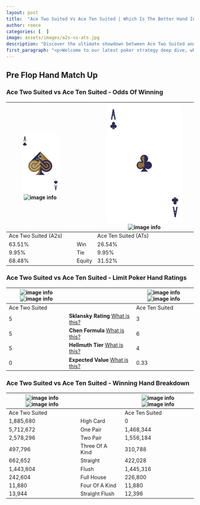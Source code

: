```yaml
---
layout: post
title:  "Ace Two Suited Vs Ace Ten Suited | Which Is The Better Hand In Poker? A Complete Guide"
author: reece
categories: [  ]
image: assets/images/a2s-vs-ats.jpg
description: "Discover the ultimate showdown between Ace Two Suited and Ace Ten Suited in poker! Uncover the odds, strategies, and scenarios where one hand triumphs over the other. Get ready to up your poker game with this thrilling analysis."
first_paragraph: "<p>Welcome to our latest poker strategy deep dive, where we're pitting two distinct hands against each other in a high-stakes showdown: Ace Two Suited vs Ace Ten Suited.</p><p>In the dynamic world of poker, every decision counts, and knowing which hand holds the upper hand is key to your success at the table.</p><p>In this article, we'll dissect these two hands, explore the scenarios where one dominates the other, and equip you with the knowledge to make strategic choices that can tip the odds in your favor.</p><p>Get ready to unravel the intriguing dynamics of these poker hands and elevate your game to new heights.</p>"
---
```




[comment]: # (sp0)

## Pre Flop Hand Match Up

<div class="table hand-ratings" markdown="1"> 



### Ace Two Suited vs Ace Ten Suited - Odds Of Winning


    
| ![image info](assets/images/hand1/A.png) ![image info](assets/images/hand1/2s.png) |  | ![image info](assets/images/hand2/A.png) ![image info](assets/images/hand2/Ts.png) |
| -------- | -------- | -------- |
| Ace Two Suited (A2s) |  | Ace Ten Suited (ATs) |
| 63.51% | Win | 26.54% |
| 9.95% | Tie | 9.95% |
| 68.48% | Equity | 31.52% |




[comment]: # (sp1)



### Ace Two Suited vs Ace Ten Suited - Limit Poker Hand Ratings


    
| ![image info](https://www.riverpairs.com/assets/images/hand1/A.png) ![image info](https://www.riverpairs.com/assets/images/hand1/2s.png) |  | ![image info](https://www.riverpairs.com/assets/images/hand2/A.png) ![image info](https://www.riverpairs.com/assets/images/hand2/Ts.png) |
| -------- | -------- | -------- |
| Ace Two Suited |  | Ace Ten Suited |
| 5 | **Sklansky Rating** [What is this?](/sklansky-rating-explained) | 3 |
| 5 | **Chen Formula** [What is this?](/chen-formula-explained) | 6 |
| 5 | **Hellmuth Tier** [What is this?](/Hellmuth-tier-explained) | 4 |
| 0 | **Expected Value** [What is this?](/expected-value-explained) | 0.33 |




[comment]: # (sp2)



### Ace Two Suited vs Ace Ten Suited - Winning Hand Breakdown


    
| ![image info](https://www.riverpairs.com/assets/images/hand1/A.png) ![image info](https://www.riverpairs.com/assets/images/hand1/2s.png) |  | ![image info](https://www.riverpairs.com/assets/images/hand2/A.png) ![image info](https://www.riverpairs.com/assets/images/hand2/Ts.png) |
| -------- | -------- | -------- |
| Ace Two Suited |  | Ace Ten Suited |
| 1,885,680 | High Card | 0 |
| 5,712,672 | One Pair | 1,468,344 |
| 2,578,296 | Two Pair | 1,556,184 |
| 497,796 | Three Of A Kind | 310,788 |
| 662,652 | Straight | 422,028 |
| 1,443,804 | Flush | 1,445,316 |
| 242,604 | Full House | 226,800 |
| 11,880 | Four Of A Kind | 11,880 |
| 13,944 | Straight Flush | 12,396 |




[comment]: # (sp3)



</div>

[comment]: # (sp4)



[comment]: # (sp5)

